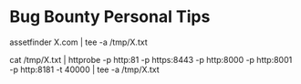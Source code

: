 # Bug Bounty Personal Tips

assetfinder X.com | tee -a /tmp/X.txt

cat /tmp/X.txt | httprobe -p http:81 -p https:8443 -p http:8000 -p http:8001 -p http:8181 -t 40000 | tee -a /tmp/X.txt 

